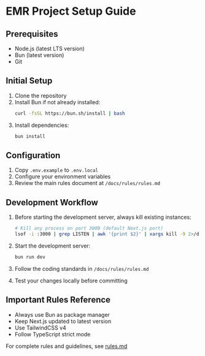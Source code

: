 # EMR Project Setup Guide

## Prerequisites
- Node.js (latest LTS version)
- Bun (latest version)
- Git

## Initial Setup
1. Clone the repository
2. Install Bun if not already installed:
   ```bash
   curl -fsSL https://bun.sh/install | bash
   ```
3. Install dependencies:
   ```bash
   bun install
   ```

## Configuration
1. Copy `.env.example` to `.env.local`
2. Configure your environment variables
3. Review the main rules document at `/docs/rules/rules.md`

## Development Workflow
1. Before starting the development server, always kill existing instances:
   ```bash
   # Kill any process on port 3000 (default Next.js port)
   lsof -i :3000 | grep LISTEN | awk '{print $2}' | xargs kill -9 2>/dev/null || true
   ```

2. Start the development server:
   ```bash
   bun run dev
   ```
3. Follow the coding standards in `/docs/rules/rules.md`
4. Test your changes locally before committing

## Important Rules Reference
- Always use Bun as package manager
- Keep Next.js updated to latest version
- Use TailwindCSS v4
- Follow TypeScript strict mode

For complete rules and guidelines, see [rules.md](./rules.md)
